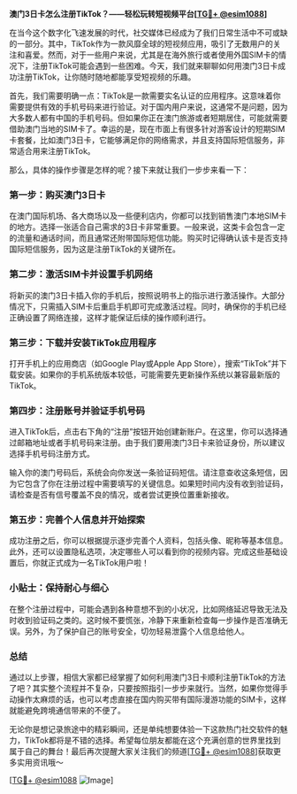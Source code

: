 **澳门3日卡怎么注册TikTok？——轻松玩转短视频平台[[TG💪+ @esim1088](https://t.me/s/esim1088)]**

在当今这个数字化飞速发展的时代，社交媒体已经成为了我们日常生活中不可或缺的一部分。其中，TikTok作为一款风靡全球的短视频应用，吸引了无数用户的关注和喜爱。然而，对于一些用户来说，尤其是在海外旅行或者使用外国SIM卡的情况下，注册TikTok可能会遇到一些困难。今天，我们就来聊聊如何用澳门3日卡成功注册TikTok，让你随时随地都能享受短视频的乐趣。

首先，我们需要明确一点：TikTok是一款需要实名认证的应用程序。这意味着你需要提供有效的手机号码来进行验证。对于国内用户来说，这通常不是问题，因为大多数人都有中国的手机号码。但如果你正在澳门旅游或者短期居住，可能就需要借助澳门当地的SIM卡了。幸运的是，现在市面上有很多针对游客设计的短期SIM卡套餐，比如澳门3日卡，它能够满足你的网络需求，并且支持国际短信服务，非常适合用来注册TikTok。

那么，具体的操作步骤是怎样的呢？接下来就让我们一步步来看一下：

### 第一步：购买澳门3日卡

在澳门国际机场、各大商场以及一些便利店内，你都可以找到销售澳门本地SIM卡的地方。选择一张适合自己需求的3日卡非常重要。一般来说，这类卡会包含一定的流量和通话时间，而且通常还附带国际短信功能。购买时记得确认该卡是否支持国际短信服务，因为这是注册TikTok的关键所在。

### 第二步：激活SIM卡并设置手机网络

将新买的澳门3日卡插入你的手机后，按照说明书上的指示进行激活操作。大部分情况下，只需插入SIM卡后重启手机即可完成激活过程。同时，确保你的手机已经正确设置了网络连接，这样才能保证后续的操作顺利进行。

### 第三步：下载并安装TikTok应用程序

打开手机上的应用商店（如Google Play或Apple App Store），搜索“TikTok”并下载安装。如果你的手机系统版本较低，可能需要先更新操作系统以兼容最新版的TikTok。

### 第四步：注册账号并验证手机号码

进入TikTok后，点击右下角的“注册”按钮开始创建新账户。在这里，你可以选择通过邮箱地址或者手机号码来注册。由于我们要用澳门3日卡来验证身份，所以建议选择手机号码注册方式。

输入你的澳门号码后，系统会向你发送一条验证码短信。请注意查收这条短信，因为它包含了你在注册过程中需要填写的关键信息。如果短时间内没有收到验证码，请检查是否有信号覆盖不良的情况，或者尝试更换位置重新接收。

### 第五步：完善个人信息并开始探索

成功注册之后，你可以根据提示逐步完善个人资料，包括头像、昵称等基本信息。此外，还可以设置隐私选项，决定哪些人可以看到你的视频内容。完成这些基础设置后，你就正式成为一名TikTok用户啦！

### 小贴士：保持耐心与细心

在整个注册过程中，可能会遇到各种意想不到的小状况，比如网络延迟导致无法及时收到验证码之类的。这时候不要慌张，冷静下来重新检查每一步操作是否准确无误。另外，为了保护自己的账号安全，切勿轻易泄露个人信息给他人。

### 总结

通过以上步骤，相信大家都已经掌握了如何利用澳门3日卡顺利注册TikTok的方法了吧？其实整个流程并不复杂，只要按照指引一步步来就行。当然，如果你觉得手动操作太麻烦的话，也可以考虑直接在国内购买带有国际漫游功能的SIM卡，这样就能避免跨境通信带来的不便了。

无论你是想记录旅途中的精彩瞬间，还是单纯想要体验一下这款热门社交软件的魅力，TikTok都将是不错的选择。希望每位朋友都能在这个充满创意的世界里找到属于自己的舞台！最后再次提醒大家关注我们的频道[[TG💪+ @esim1088](https://t.me/s/esim1088)]获取更多实用资讯哦～

[[TG💪+ @esim1088](https://t.me/s/esim1088) ![Image](https://i.postimg.cc/4NQfJmqS/Snipaste-2025-05-13-00-14-12.png)]